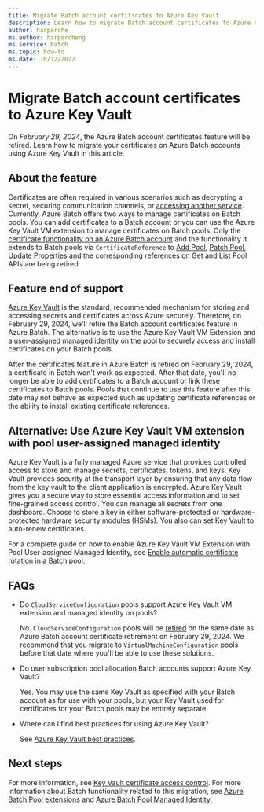 ```yaml
---
title: Migrate Batch account certificates to Azure Key Vault
description: Learn how to migrate Batch account certificates to Azure Key Vault and plan for feature end of support.
author: harperche
ms.author: harpercheng
ms.service: batch
ms.topic: how-to
ms.date: 10/12/2022
---
```


# Migrate Batch account certificates to Azure Key Vault

On *February 29, 2024*, the Azure Batch account certificates feature will be retired. Learn how to migrate your certificates on Azure Batch accounts using Azure Key Vault in this article.

## About the feature

Certificates are often required in various scenarios such as decrypting a secret, securing communication channels, or [accessing another service](credential-access-key-vault.md). Currently, Azure Batch offers two ways to manage certificates on Batch pools. You can add certificates to a Batch account or you can use the Azure Key Vault VM extension to manage certificates on Batch pools. Only the [certificate functionality on an Azure Batch account](/rest/api/batchservice/certificate) and the functionality it extends to Batch pools via `CertificateReference` to [Add Pool](/rest/api/batchservice/pool/add#certificatereference), [Patch Pool](/rest/api/batchservice/pool/patch#certificatereference), [Update Properties](/rest/api/batchservice/pool/update-properties#certificatereference) and the corresponding references on Get and List Pool APIs are being retired.

## Feature end of support

[Azure Key Vault](../key-vault/general/overview.md) is the standard, recommended mechanism for storing and accessing secrets and certificates across Azure securely. Therefore, on February 29, 2024, we'll retire the Batch account certificates feature in Azure Batch. The alternative is to use the Azure Key Vault VM Extension and a user-assigned managed identity on the pool to securely access and install certificates on your Batch pools.

After the certificates feature in Azure Batch is retired on February 29, 2024, a certificate in Batch won't work as expected. After that date, you'll no longer be able to add certificates to a Batch account or link these certificates to Batch pools. Pools that continue to use this feature after this date may not behave as expected such as updating certificate references or the ability to install existing certificate references. 

## Alternative: Use Azure Key Vault VM extension with pool user-assigned managed identity

Azure Key Vault is a fully managed Azure service that provides controlled access to store and manage secrets, certificates, tokens, and keys. Key Vault provides security at the transport layer by ensuring that any data flow from the key vault to the client application is encrypted. Azure Key Vault gives you a secure way to store essential access information and to set fine-grained access control. You can manage all secrets from one dashboard. Choose to store a key in either software-protected or hardware-protected hardware security modules (HSMs). You also can set Key Vault to auto-renew certificates.

For a complete guide on how to enable Azure Key Vault VM Extension with Pool User-assigned Managed Identity, see [Enable automatic certificate rotation in a Batch pool](automatic-certificate-rotation.md).

## FAQs

- Do `CloudServiceConfiguration` pools support Azure Key Vault VM extension and managed identity on pools?

  No. `CloudServiceConfiguration` pools will be [retired](https://azure.microsoft.com/updates/azure-batch-cloudserviceconfiguration-pools-will-be-retired-on-29-february-2024/) on the same date as Azure Batch account certificate retirement on February 29, 2024. We recommend that you migrate to `VirtualMachineConfiguration` pools before that date where you'll be able to use these solutions.

- Do user subscription pool allocation Batch accounts support Azure Key Vault?

  Yes. You may use the same Key Vault as specified with your Batch account as for use with your pools, but your Key Vault used for certificates for your Batch pools may be entirely separate.

- Where can I find best practices for using Azure Key Vault?
  
  See [Azure Key Vault best practices](../key-vault/general/best-practices.md).

## Next steps

For more information, see [Key Vault certificate access control](../key-vault/certificates/certificate-access-control.md). For more information about Batch functionality related to this migration, see [Azure Batch Pool extensions](create-pool-extensions.md) and [Azure Batch Pool Managed Identity](managed-identity-pools.md).
